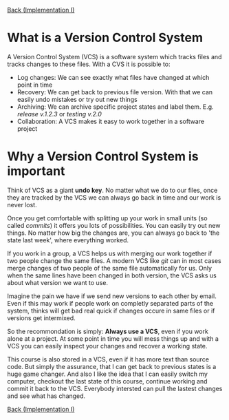 [Back (Implementation I)](../project/impl_1/impl_1.md)

# What is a Version Control System

A Version Control System (VCS) is a software system which tracks files and tracks changes to these files. With a CVS it is possible to:

- Log changes: We can see exactly what files have changed at which point in time
- Recovery: We can get back to previous file version. With that we can easily undo mistakes or try out new things
- Archiving: We can archive specific project states and label them. E.g. *release v.1.2.3* or *testing v.2.0* 
- Collaboration: A VCS makes it easy to work together in a software project

# Why a Version Control System is important

Think of VCS as a giant **undo key**. No matter what we do to our files, once they are tracked by the VCS we can always go back in time and our work is never lost. 

Once you get comfortable with splitting up your work in small units (so called *commits*) it offers you lots of possibilities. You can easily try out new things. No matter how big the changes are, you can always go back to 'the state last week', where everything worked. 

If you work in a group, a VCS helps us with merging our work together if two people change the same files. A modern VCS like *git* can in most cases merge changes of two people of the same file automatically for us. Only when the same lines have been changed in both version, the VCS asks us about what version we want to use. 

Imagine the pain we have if we send new versions to each other by email. Even if this may work if people work on completly separated parts of the system, thinks will get bad real quick if changes occure in same files or if versions get intermixed. 

So the recommondation is simply: **Always use a VCS**, even if you work alone at a project. At some point in time you will mess things up and with a VCS you can easily inspect your changes and recover a working state.

This course is also stored in a VCS, even if it has more text than source code. But simply the assurance, that I can get back to previous states is a huge game changer. And also I like the idea that I can easily switch my computer, checkout the last state of this course, continue working and commit it back to the VCS. Everybody intersted can pull the lastest changes and see what has changed. 

[Back (Implementation I)](../project/impl_1/impl_1.md)